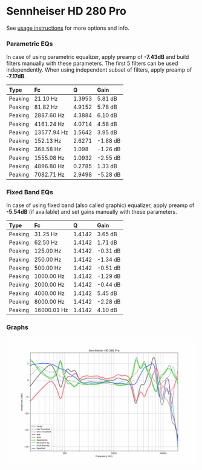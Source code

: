 # Sennheiser HD 280 Pro
See [usage instructions](https://github.com/jaakkopasanen/AutoEq#usage) for more options and info.

### Parametric EQs
In case of using parametric equalizer, apply preamp of **-7.43dB** and build filters manually
with these parameters. The first 5 filters can be used independently.
When using independent subset of filters, apply preamp of **-7.17dB**.

| Type    | Fc          |      Q | Gain     |
|:--------|:------------|:-------|:---------|
| Peaking | 21.10 Hz    | 1.3953 | 5.81 dB  |
| Peaking | 81.82 Hz    | 4.9152 | 5.78 dB  |
| Peaking | 2887.60 Hz  | 4.3884 | 6.10 dB  |
| Peaking | 4161.24 Hz  | 4.0714 | 4.58 dB  |
| Peaking | 13577.94 Hz | 1.5642 | 3.95 dB  |
| Peaking | 152.13 Hz   | 2.6271 | -1.88 dB |
| Peaking | 368.58 Hz   | 1.098  | -1.26 dB |
| Peaking | 1555.08 Hz  | 1.0932 | -2.55 dB |
| Peaking | 4896.80 Hz  | 0.2785 | 1.33 dB  |
| Peaking | 7082.71 Hz  | 2.9498 | -5.28 dB |

### Fixed Band EQs
In case of using fixed band (also called graphic) equalizer, apply preamp of **-5.54dB**
(if available) and set gains manually with these parameters.

| Type    | Fc          |      Q | Gain     |
|:--------|:------------|:-------|:---------|
| Peaking | 31.25 Hz    | 1.4142 | 3.65 dB  |
| Peaking | 62.50 Hz    | 1.4142 | 1.71 dB  |
| Peaking | 125.00 Hz   | 1.4142 | -0.31 dB |
| Peaking | 250.00 Hz   | 1.4142 | -1.34 dB |
| Peaking | 500.00 Hz   | 1.4142 | -0.51 dB |
| Peaking | 1000.00 Hz  | 1.4142 | -1.29 dB |
| Peaking | 2000.00 Hz  | 1.4142 | -0.44 dB |
| Peaking | 4000.00 Hz  | 1.4142 | 5.45 dB  |
| Peaking | 8000.00 Hz  | 1.4142 | -2.28 dB |
| Peaking | 16000.01 Hz | 1.4142 | 4.10 dB  |

### Graphs
![](./Sennheiser%20HD%20280%20Pro.png)